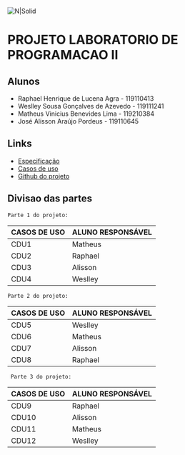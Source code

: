 

![N|Solid](https://portal.ufcg.edu.br/images/headers/cabecalho_ufcg.jpg)
# PROJETO LABORATORIO DE PROGRAMACAO II



## Alunos
  - Raphael Henrique de Lucena Agra - 119110413
  - Weslley Sousa Gonçalves de Azevedo - 119111241
  - Matheus Vinicius Benevides Lima - 119210384 
  - José Alisson Araújo Pordeus - 119110645

## Links

  - [Especificação](https://docs.google.com/document/d/e/2PACX-1vRKnuseh-1y300CI4fTlgVB8XMx3yDhEl9fg2NfkyrBDqYT9-tTjHTgSdD59htIIxDtJQDdSSYLzrnv/pub)
  - [Casos de uso](https://drive.google.com/drive/folders/1H7au_Jzxi8UKih0bW8jVqAfe00ROOOMJ)
  - [Github do projeto](https://github.com/raphaelhla/ProjetoLP2)
  
## Divisao das partes
    Parte 1 do projeto:
| CASOS DE USO | ALUNO RESPONSÁVEL |
| ------ | ------ |
| CDU1 | Matheus |
| CDU2 | Raphael |
| CDU3 | Alisson |
| CDU4 | Weslley |

    Parte 2 do projeto:

| CASOS DE USO | ALUNO RESPONSÁVEL |
| ------ | ------ |
| CDU5 | Weslley |
| CDU6 | Matheus |
| CDU7 | Alisson |
| CDU8 | Raphael |

     Parte 3 do projeto:

| CASOS DE USO | ALUNO RESPONSÁVEL |
| ------ | ------ |
| CDU9 | Raphael |
| CDU10 | Alisson |
| CDU11 | Matheus |
| CDU12 | Weslley |   
